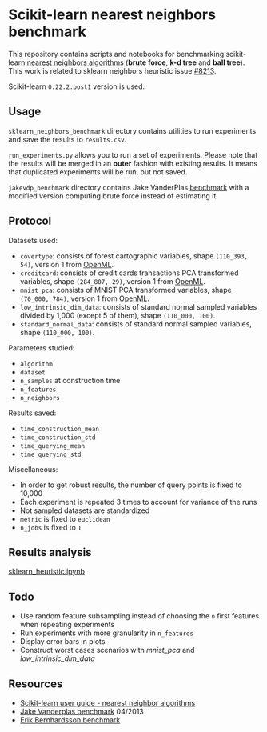 # Scikit-learn nearest neighbors benchmark

This repository contains scripts and notebooks for benchmarking scikit-learn [nearest neighbors algorithms](https://scikit-learn.org/dev/modules/neighbors.html#nearest-neighbor-algorithms) (**brute force**, **k-d tree** and **ball tree**). This work is related to sklearn neighbors heuristic issue [#8213](https://github.com/scikit-learn/scikit-learn/issues/8213).

Scikit-learn `0.22.2.post1` version is used.

## Usage

`sklearn_neighbors_benchmark` directory contains utilities to run experiments and save the results to `results.csv`.

`run_experiments.py` allows you to run a set of experiments. Please note that the results will be merged in an **outer** fashion with existing results. It means that duplicated experiments will be run, but not saved.

`jakevdp_benchmark` directory contains Jake VanderPlas [benchmark](https://jakevdp.github.io/blog/2013/04/29/benchmarking-nearest-neighbor-searches-in-python/) with a modified version computing brute force instead of estimating it.

## Protocol

Datasets used:
- `covertype`: consists of forest cartographic variables, shape `(110_393, 54)`, version 1 from [OpenML](https://www.openml.org/d/1596).
- `creditcard`: consists of credit cards transactions PCA transformed variables, shape `(284_807, 29)`, version 1 from [OpenML](https://www.openml.org/d/1597).
- `mnist_pca`: consists of MNIST PCA transformed variables, shape `(70_000, 784)`, version 1 from [OpenML](https://www.openml.org/d/554).
- `low_intrinsic_dim_data`: consists of standard normal sampled variables divided by 1,000 (except 5 of them), shape `(110_000, 100)`.
- `standard_normal_data`: consists of standard normal sampled variables, shape `(110_000, 100)`.

Parameters studied:
- `algorithm`
- `dataset`
- `n_samples` at construction time
- `n_features`
- `n_neighbors`

Results saved:
- `time_construction_mean`
- `time_construction_std`
- `time_querying_mean`
- `time_querying_std`

Miscellaneous:
- In order to get robust results, the number of query points is fixed to 10,000
- Each experiment is repeated 3 times to account for variance of the runs
- Not sampled datasets are standardized
- `metric` is fixed to `euclidean`
- `n_jobs` is fixed to `1`

## Results analysis

[sklearn_heuristic.ipynb](https://nbviewer.jupyter.org/github/gbolmier/sklearn-neighbors-benchmark/blob/master/sklearn_heuristic.ipynb)

## Todo
- Use random feature subsampling instead of choosing the `n` first features when repeating experiments
- Run experiments with more granularity in `n_features`
- Display error bars in plots
- Construct worst cases scenarios with *mnist_pca* and *low_intrinsic_dim_data*

## Resources

- [Scikit-learn user guide - nearest neighbor algorithms](https://scikit-learn.org/dev/modules/neighbors.html#nearest-neighbor-algorithms)
- [Jake Vanderplas benchmark](https://jakevdp.github.io/blog/2013/04/29/benchmarking-nearest-neighbor-searches-in-python/) 04/2013
- [Erik Bernhardsson benchmark](https://github.com/erikbern/ann-benchmarks)
